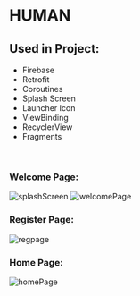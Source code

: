 # HUMAN

## Used in Project:
- Firebase
- Retrofit
- Coroutines
- Splash Screen
- Launcher Icon
- ViewBinding
- RecyclerView
- Fragments
</br>

### Welcome Page:
![splashScreen](https://user-images.githubusercontent.com/88934243/187125448-3fef5dc1-50a1-4ea7-9ceb-258fdf155147.jpg)
![welcomePage](https://user-images.githubusercontent.com/88934243/187125493-4a27fa9c-2ec7-4f5f-a910-2a544d73b8c4.jpg)

### Register Page:

![regpage](https://user-images.githubusercontent.com/88934243/187125646-e1816ba5-c98c-46c2-b9d5-179e0221c32c.jpg)

### Home Page:
![homePage](https://user-images.githubusercontent.com/88934243/187125687-e5f3d0b0-1ad0-4db4-8db8-0b7910d83dcf.jpg)

